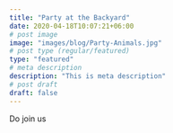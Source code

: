 ```yaml
---
title: "Party at the Backyard"
date: 2020-04-18T10:07:21+06:00
# post image
image: "images/blog/Party-Animals.jpg"
# post type (regular/featured)
type: "featured"
# meta description
description: "This is meta description"
# post draft
draft: false
---
```



Do join us